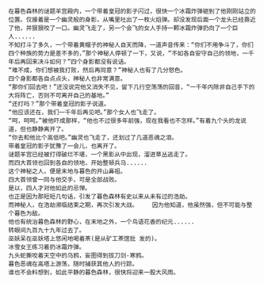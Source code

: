     在暮色森林的谜题羊宫殿内，一个带着皇冠的影子闪过，很快一个冰霜炸弹砸到了他刚刚站立的位置。仅接着是一个幽灵般的身影，从嘴里吐出了一枚火焰弹。却没发现后面一个龙头已经靠近了他，并狠狠咬了一口。幽灵飞走了，另一个会飞的女人手持一颗冰霜炸弹扔向了一个巨人......
    不知打斗了多久，一个带着黄帽子的神秘人自天而降，一道声音传来：“你们不用争斗了，你们四个种族的势力是差不多的，”那个神秘人停顿了一下，又说，“不如各自安守自己的领地，一千年后再回来决斗如何？”四个身影都没有说话。
    “难不成，你们想被我打败，然后再同意？”神秘人也有了几分怒色。
    四个身影都各自点点头，神秘人也非常满意。
    “那你们回去吧！”还没说完他又消失不见，留下几行空荡荡的回音，“一千年内除非自己手下的大将阵亡，否则不可离开自己的基地。”
    “还打吗？”那个带着皇冠的影子说道。
    “他应该还在，我们一千年后再见吧。”那个女人也飞走了。
    “呵，呵呵。”被他吓成那样，“他也不过很多年前强，现在我看也不怎样。”有着九个头的龙说道，但也静静离开了。
    “你去和他比个高低吧。”幽灵也飞走了，还划过了几道恶魂之泪。
    带着皇冠的影子犹豫了一会儿，也离开了。
    谜题羊宫已经被打得破烂不堪，一个黑影从中出现，溜进草丛逃走了。
    而四大首领也回到各自的领地，开始整顿兵马......   
    这个神秘之人，便是末地与暮色的开山鼻祖。
    四大首领曾一同与他交手，可是全部战败。
    是以，四人才对他如此的忌惮。
    也正是因为那短短几句话，引发了暮色森林有史以来从未有过的浩劫。
    而神秘人，在浩劫濒临结束之期，再次引发大战。    因为他知道，他虽然强，但不可能与整个暮色为敌。
    他也有统治暮色森林的野心，在末地之外，一个鸟语花香的纪元......
    转眼间九百九十九年过去了。
    巫妖呆在巫妖塔上悠闲地喝着茶(是从矿工茶馆批 发的)。
    冰雪女王练习着扔冰霜炸弹。
    九头蛇撕咬着天空中的乌鸦，妄图得到拔刀剑-寒鸦。
    暮色恶魂在高塔上游荡，随时捕获其他人的行踪。   
    谁也不会料想到，如此平静的暮色森林，很快将迎来一股大风雨。  
